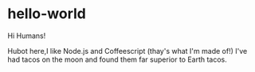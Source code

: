 # hello-world

Hi Humans!


Hubot here,I like Node.js and Coffeescript (thay's what I'm made of!)
I've had tacos on the moon and found them far superior to Earth tacos.
